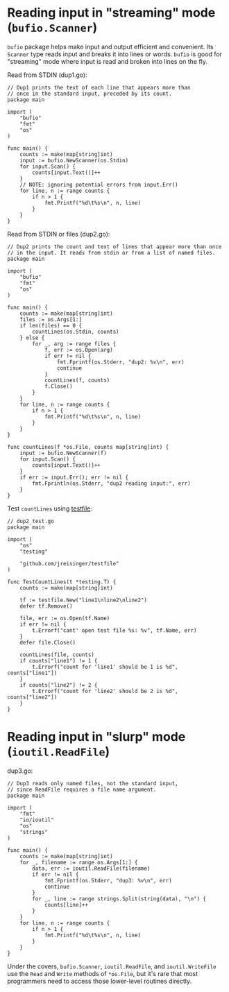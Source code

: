# Reading input in "streaming" mode (`bufio.Scanner`)

`bufio` package helps make input and output efficient and convenient. Its `Scanner` type reads input and breaks it into lines or words. `bufio` is good for "streaming" mode where input is read and broken into lines on the fly.

Read from STDIN (dup1.go):

```
// Dup1 prints the text of each line that appears more than
// once in the standard input, preceded by its count.
package main

import (
    "bufio"
    "fmt"
    "os"
)

func main() {
    counts := make(map[string]int)
    input := bufio.NewScanner(os.Stdin)
    for input.Scan() {
        counts[input.Text()]++
    }
    // NOTE: ignoring potential errors from input.Err()
    for line, n := range counts {
        if n > 1 {
            fmt.Printf("%d\t%s\n", n, line)
        }
    }
}
```

Read from STDIN or files (dup2.go):

```
// Dup2 prints the count and text of lines that appear more than once
// in the input. It reads from stdin or from a list of named files.
package main

import (
    "bufio"
    "fmt"
    "os"
)

func main() {
    counts := make(map[string]int)
    files := os.Args[1:]
    if len(files) == 0 {
        countLines(os.Stdin, counts)
    } else {
        for _, arg := range files {
            f, err := os.Open(arg)
            if err != nil {
                fmt.Fprintf(os.Stderr, "dup2: %v\n", err)
                continue
            }
            countLines(f, counts)
            f.Close()
        }
    }
    for line, n := range counts {
        if n > 1 {
            fmt.Printf("%d\t%s\n", n, line)
        }
    }
}

func countLines(f *os.File, counts map[string]int) {
    input := bufio.NewScanner(f)
    for input.Scan() {
        counts[input.Text()]++
    }
    if err := input.Err(); err != nil {
        fmt.Fprintln(os.Stderr, "dup2 reading input:", err)
    }
}
```

Test `countLines` using [testfile](https://github.com/jreisinger/testfile):

```
// dup2_test.go
package main

import (
    "os"
    "testing"

    "github.com/jreisinger/testfile"
)

func TestCountLines(t *testing.T) {
    counts := make(map[string]int)

    tf := testfile.New("line1\nline2\nline2")
    defer tf.Remove()

    file, err := os.Open(tf.Name)
    if err != nil {
        t.Errorf("cant' open test file %s: %v", tf.Name, err)
    }   
    defer file.Close()

    countLines(file, counts)
    if counts["line1"] != 1 { 
        t.Errorf("count for 'line1' should be 1 is %d", counts["line1"])
    }   
    if counts["line2"] != 2 { 
        t.Errorf("count for 'line2' should be 2 is %d", counts["line2"])
    }   
}
```

# Reading input in "slurp" mode (`ioutil.ReadFile`)

dup3.go:

```
// Dup3 reads only named files, not the standard input, 
// since ReadFile requires a file name argument.
package main

import (
    "fmt"
    "io/ioutil"
    "os"
    "strings"
)

func main() {
    counts := make(map[string]int)
    for _, filename := range os.Args[1:] {
        data, err := ioutil.ReadFile(filename)
        if err != nil {
            fmt.Fprintf(os.Stderr, "dup3: %v\n", err)
            continue
        }
        for _, line := range strings.Split(string(data), "\n") {
            counts[line]++
        }
    }
    for line, n := range counts {
        if n > 1 {
            fmt.Printf("%d\t%s\n", n, line)
        }
    }
}
```

Under the covers, `bufio.Scanner`, `ioutil.ReadFile`, and `ioutil.WriteFile` use the `Read` and `Write` methods of `*os.File`, but it's rare that most programmers need to access those lower-level routines directly.

